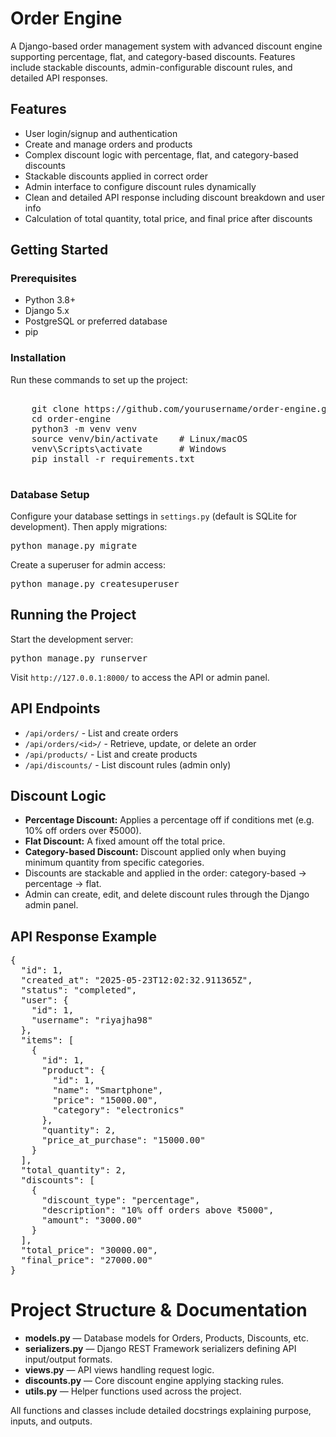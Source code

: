 # Order Engine
A Django-based order management system with advanced discount engine supporting percentage, flat, and category-based discounts. Features include stackable discounts, admin-configurable discount rules, and detailed API responses.

## Features

-   User login/signup and authentication
-   Create and manage orders and products
-   Complex discount logic with percentage, flat, and category-based discounts
-   Stackable discounts applied in correct order
-   Admin interface to configure discount rules dynamically
-   Clean and detailed API response including discount breakdown and user info
-   Calculation of total quantity, total price, and final price after discounts

## Getting Started

### Prerequisites

-   Python 3.8+
-   Django 5.x
-   PostgreSQL or preferred database
-   pip

### Installation
Run these commands to set up the project:
<pre>

    git clone https://github.com/yourusername/order-engine.git  
    cd order-engine  
    python3 -m venv venv  
    source venv/bin/activate    # Linux/macOS  
    venv\Scripts\activate       # Windows  
    pip install -r requirements.txt

</pre>

### Database Setup

Configure your database settings in `settings.py` (default is SQLite for development). Then apply migrations:
<pre>python manage.py migrate</pre>
Create a superuser for admin access:
<pre>python manage.py createsuperuser</pre>

## Running the Project

Start the development server:
<pre>python manage.py runserver</pre>
Visit `http://127.0.0.1:8000/` to access the API or admin panel.

## API Endpoints
-   `/api/orders/` - List and create orders
-   `/api/orders/<id>/` - Retrieve, update, or delete an order
-   `/api/products/` - List and create products
-   `/api/discounts/` - List discount rules (admin only)

## Discount Logic
-   **Percentage Discount:** Applies a percentage off if conditions met (e.g. 10% off orders over ₹5000). 
-   **Flat Discount:** A fixed amount off the total price.
-   **Category-based Discount:** Discount applied only when buying minimum quantity from specific categories.
-   Discounts are stackable and applied in the order: category-based → percentage → flat.
-   Admin can create, edit, and delete discount rules through the Django admin panel.

## API Response Example
<pre>
{
  "id": 1,
  "created_at": "2025-05-23T12:02:32.911365Z",
  "status": "completed",
  "user": {
    "id": 1,
    "username": "riyajha98"
  },
  "items": [
    {
      "id": 1,
      "product": {
        "id": 1,
        "name": "Smartphone",
        "price": "15000.00",
        "category": "electronics"
      },
      "quantity": 2,
      "price_at_purchase": "15000.00"
    }
  ],
  "total_quantity": 2,
  "discounts": [
    {
      "discount_type": "percentage",
      "description": "10% off orders above ₹5000",
      "amount": "3000.00"
    }
  ],
  "total_price": "30000.00",
  "final_price": "27000.00"
}
</pre>

# Project Structure & Documentation

-   **models.py** — Database models for Orders, Products, Discounts, etc.
-   **serializers.py** — Django REST Framework serializers defining API input/output formats.
-   **views.py** — API views handling request logic.
-   **discounts.py** — Core discount engine applying stacking rules.
-   **utils.py** — Helper functions used across the project.
    

All functions and classes include detailed docstrings explaining purpose, inputs, and outputs.